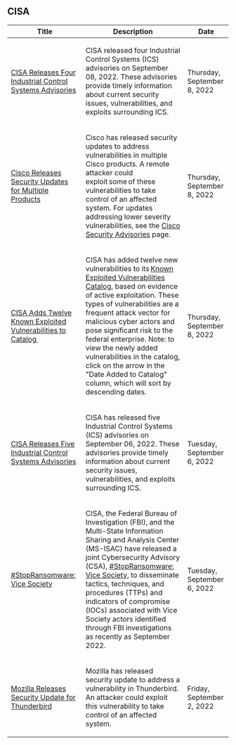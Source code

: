 ## CISA
|Title|Description|Date|
|---|---|---|
| [CISA Releases Four Industrial Control Systems Advisories](https://www.cisa.gov/uscert/ncas/current-activity/2022/09/08/cisa-releases-four-industrial-control-systems-advisories) | <p>CISA released four Industrial Control Systems (ICS) advisories on September 08, 2022. These advisories provide timely information about current security issues, vulnerabilities, and exploits surrounding ICS.</p> | Thursday, September 8, 2022 |
| [Cisco Releases Security Updates for Multiple Products](https://www.cisa.gov/uscert/ncas/current-activity/2022/09/08/cisco-releases-security-updates-multiple-products) | <p>Cisco has released security updates to address vulnerabilities in multiple Cisco products. A remote attacker could exploit some of these vulnerabilities to take control of an affected system. For updates addressing lower severity vulnerabilities, see the <a href="https://tools.cisco.com/security/center/publicationListing.x">Cisco Security Advisories</a> page. </p> | Thursday, September 8, 2022 |
| [CISA Adds Twelve Known Exploited Vulnerabilities to Catalog ](https://www.cisa.gov/uscert/ncas/current-activity/2022/09/08/cisa-adds-twelve-known-exploited-vulnerabilities-catalog) | <p>CISA has added twelve new vulnerabilities to its <a href="https://www.cisa.gov/known-exploited-vulnerabilities-catalog">Known Exploited Vulnerabilities Catalog</a>, based on evidence of active exploitation. These types of vulnerabilities are a frequent attack vector for malicious cyber actors and pose significant risk to the federal enterprise. Note: to view the newly added vulnerabilities in the catalog, click on the arrow in the "Date Added to Catalog" column, which will sort by descending dates.</p> | Thursday, September 8, 2022 |
| [CISA Releases Five Industrial Control Systems Advisories](https://www.cisa.gov/uscert/ncas/current-activity/2022/09/06/cisa-releases-five-industrial-control-systems-advisories) | <p>CISA has released five Industrial Control Systems (ICS) advisories on September 06, 2022. These advisories provide timely information about current security issues, vulnerabilities, and exploits surrounding ICS.</p> | Tuesday, September 6, 2022 |
| [#StopRansomware: Vice Society ](https://www.cisa.gov/uscert/ncas/current-activity/2022/09/06/stopransomware-vice-society) | <p>CISA, the Federal Bureau of Investigation (FBI), and the Multi-State Information Sharing and Analysis Center (MS-ISAC) have released a joint Cybersecurity Advisory (CSA), <a href="https://www.us-cert.gov/ncas/alerts/aa22-249a">#StopRansomware: Vice Society</a>, to disseminate tactics, techniques, and procedures (TTPs) and indicators of compromise (IOCs) associated with Vice Society actors identified through FBI investigations as recently as September 2022.</p> | Tuesday, September 6, 2022 |
| [Mozilla Releases Security Update for Thunderbird](https://www.cisa.gov/uscert/ncas/current-activity/2022/09/02/mozilla-releases-security-update-thunderbird) | <p>Mozilla has released security update to address a vulnerability in Thunderbird. An attacker could exploit this vulnerability to take control of an affected system.</p> | Friday, September 2, 2022 |
